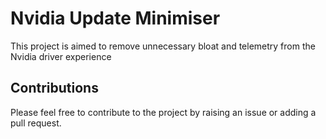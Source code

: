 # Nvidia Update Minimiser

This project is aimed to remove unnecessary bloat and telemetry from the Nvidia driver experience

## Contributions

Please feel free to contribute to the project by raising an issue or adding a pull request.
